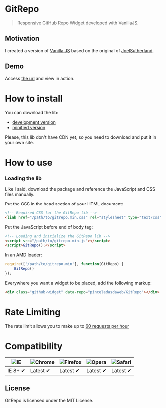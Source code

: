 # GitRepo
> Responsive GitHub Repo Widget developed with VanillaJS.

## Motivation
I created a version of [Vanilla JS](http://vanilla-js.com/) based on the original of [JoelSutherland](https://github.com/JoelSutherland/GitHub-jQuery-Repo-Widget).

## Demo

Access [the url](http://www.pinceladasdaweb.com.br/blog/uploads/gitrepo/) and view in action.

# How to install
You can download the lib:

* [development version](lib/gitrepo.js)
* [minified version](build/gitrepo.min.js)

Please, this lib don't have CDN yet, so you need to download and put it in your own site.

# How to use
### Loading the lib

Like I said, download the package and reference the JavaScript and CSS files manually.

Put the CSS in the head section of your HTML document:

```html
<!-- Required CSS for the GitRepo lib -->
<link href="/path/to/gitrepo.min.css" rel="stylesheet" type="text/css" media="all">
```

Put the JavaScript before end of body tag:

```html
<!-- Loading and initialize the GitRepo lib -->
<script src="/path/to/gitrepo.min.js"></script>
<script>GitRepo();</script>
```

In an AMD loader:

```js
require(['/path/to/gitrepo.min'], function(GitRepo) {
    GitRepo()
});
```

Everywhere you want a widget to be placed, add the following markup:

```html
<div class="github-widget" data-repo="pinceladasdaweb/GitRepo"></div>
```

# Rate Limiting
The rate limit allows you to make up to [60 requests per hour](https://developer.github.com/v3/#rate-limiting)

# Compatibility

![IE](https://cloud.githubusercontent.com/assets/398893/3528325/20373e76-078e-11e4-8e3a-1cb86cf506f0.png) | ![Chrome](https://cloud.githubusercontent.com/assets/398893/3528328/23bc7bc4-078e-11e4-8752-ba2809bf5cce.png) | ![Firefox](https://cloud.githubusercontent.com/assets/398893/3528329/26283ab0-078e-11e4-84d4-db2cf1009953.png) | ![Opera](https://cloud.githubusercontent.com/assets/398893/3528330/27ec9fa8-078e-11e4-95cb-709fd11dac16.png) | ![Safari](https://cloud.githubusercontent.com/assets/398893/3528331/29df8618-078e-11e4-8e3e-ed8ac738693f.png)
--- | --- | --- | --- | --- |
IE 8+ ✔ | Latest ✔ | Latest ✔ | Latest ✔ | Latest ✔ |

## License
GitRepo is licensed under the MIT License.
